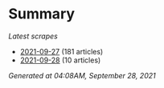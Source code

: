 # Summary
*Latest scrapes*
* [2021-09-27](https://github.com/nuuuwan/news_lk/blob/data/news_lk.2021-09-27.json) (181 articles)
* [2021-09-28](https://github.com/nuuuwan/news_lk/blob/data/news_lk.2021-09-28.json) (10 articles)

*Generated at 04:08AM, September 28, 2021*